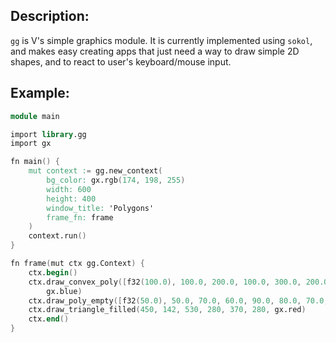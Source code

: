 ## Description:

`gg` is V's simple graphics module.
It is currently implemented using `sokol`, and makes easy creating
apps that just need a way to draw simple 2D shapes, and to react to
user's keyboard/mouse input.

## Example:

```v
module main

import library.gg
import gx

fn main() {
	mut context := gg.new_context(
		bg_color: gx.rgb(174, 198, 255)
		width: 600
		height: 400
		window_title: 'Polygons'
		frame_fn: frame
	)
	context.run()
}

fn frame(mut ctx gg.Context) {
	ctx.begin()
	ctx.draw_convex_poly([f32(100.0), 100.0, 200.0, 100.0, 300.0, 200.0, 200.0, 300.0, 100.0, 300.0],
		gx.blue)
	ctx.draw_poly_empty([f32(50.0), 50.0, 70.0, 60.0, 90.0, 80.0, 70.0, 110.0], gx.black)
	ctx.draw_triangle_filled(450, 142, 530, 280, 370, 280, gx.red)
	ctx.end()
}
```
